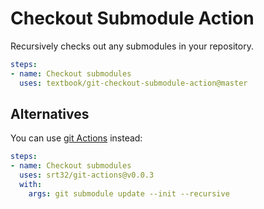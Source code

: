 # Checkout Submodule Action

Recursively checks out any submodules in your repository.

```yml
steps:
- name: Checkout submodules
  uses: textbook/git-checkout-submodule-action@master
```

## Alternatives

You can use [git Actions][1] instead:

```yml
steps:
- name: Checkout submodules
  uses: srt32/git-actions@v0.0.3
  with:
    args: git submodule update --init --recursive
```

  [1]: https://github.com/marketplace/actions/git-actions
